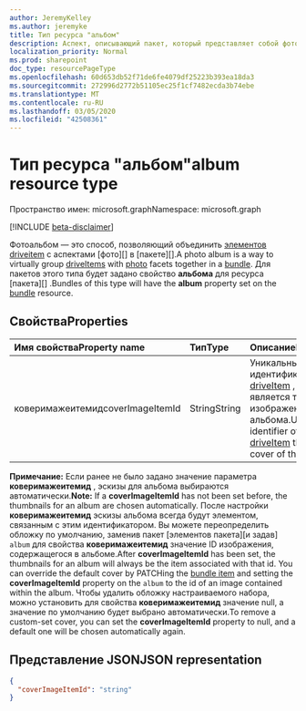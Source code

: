 ```yaml
---
author: JeremyKelley
ms.author: jeremyke
title: Тип ресурса "альбом"
description: Аспект, описывающий пакет, который представляет собой фотоальбом.
localization_priority: Normal
ms.prod: sharepoint
doc_type: resourcePageType
ms.openlocfilehash: 60d653db52f71de6fe4079df25223b393ea18da3
ms.sourcegitcommit: 272996d2772b51105ec25f1cf7482ecda3b74ebe
ms.translationtype: MT
ms.contentlocale: ru-RU
ms.lasthandoff: 03/05/2020
ms.locfileid: "42508361"
---
```

# <a name="album-resource-type"></a><span data-ttu-id="feb93-103">Тип ресурса "альбом"</span><span class="sxs-lookup"><span data-stu-id="feb93-103">album resource type</span></span>

<span data-ttu-id="feb93-104">Пространство имен: microsoft.graph</span><span class="sxs-lookup"><span data-stu-id="feb93-104">Namespace: microsoft.graph</span></span>

[!INCLUDE [beta-disclaimer](../../includes/beta-disclaimer.md)]

<span data-ttu-id="feb93-105">Фотоальбом — это способ, позволяющий объединить [элементов driveitem][driveItem] с аспектами [фото][] в [пакете][].</span><span class="sxs-lookup"><span data-stu-id="feb93-105">A photo album is a way to virtually group [driveItems][driveItem] with [photo][] facets together in a [bundle][].</span></span> <span data-ttu-id="feb93-106">Для пакетов этого типа будет задано свойство **альбома** для ресурса [пакета][] .</span><span class="sxs-lookup"><span data-stu-id="feb93-106">Bundles of this type will have the **album** property set on the [bundle][] resource.</span></span>

## <a name="properties"></a><span data-ttu-id="feb93-107">Свойства</span><span class="sxs-lookup"><span data-stu-id="feb93-107">Properties</span></span>

| <span data-ttu-id="feb93-108">Имя свойства</span><span class="sxs-lookup"><span data-stu-id="feb93-108">Property name</span></span>     | <span data-ttu-id="feb93-109">Тип</span><span class="sxs-lookup"><span data-stu-id="feb93-109">Type</span></span>   | <span data-ttu-id="feb93-110">Описание</span><span class="sxs-lookup"><span data-stu-id="feb93-110">Description</span></span>
|:------------------|:-------|:------------------------------------------------
| <span data-ttu-id="feb93-111">коверимажеитемид</span><span class="sxs-lookup"><span data-stu-id="feb93-111">coverImageItemId</span></span> | <span data-ttu-id="feb93-112">String</span><span class="sxs-lookup"><span data-stu-id="feb93-112">String</span></span> | <span data-ttu-id="feb93-113">Уникальный идентификатор [driveItem][] , который является титульным изображением альбома.</span><span class="sxs-lookup"><span data-stu-id="feb93-113">Unique identifier of the [driveItem][] that is the cover of the album.</span></span>

<span data-ttu-id="feb93-114">**Примечание:** Если ранее не было задано значение параметра **коверимажеитемид** , эскизы для альбома выбираются автоматически.</span><span class="sxs-lookup"><span data-stu-id="feb93-114">**Note:** If a **coverImageItemId** has not been set before, the thumbnails for an album are chosen automatically.</span></span>
<span data-ttu-id="feb93-115">После настройки **коверимажеитемид** эскизы альбома всегда будут элементом, связанным с этим идентификатором. Вы можете переопределить обложку по умолчанию, заменив пакет [элементов пакета][и задав] `album` для свойства **коверимажеитемид** значение ID изображения, содержащегося в альбоме.</span><span class="sxs-lookup"><span data-stu-id="feb93-115">After **coverImageItemId** has been set, the thumbnails for an album will always be the item associated with that id. You can override the default cover by PATCHing the [bundle item][bundle] and setting the **coverImageItemId** property on the `album` to the id of an image contained within the album.</span></span>
<span data-ttu-id="feb93-116">Чтобы удалить обложку настраиваемого набора, можно установить для свойства **коверимажеитемид** значение null, а значение по умолчанию будет выбрано автоматически.</span><span class="sxs-lookup"><span data-stu-id="feb93-116">To remove a custom-set cover, you can set the **coverImageItemId** property to null, and a default one will be chosen automatically again.</span></span>

## <a name="json-representation"></a><span data-ttu-id="feb93-117">Представление JSON</span><span class="sxs-lookup"><span data-stu-id="feb93-117">JSON representation</span></span>

<!-- { "blockType": "resource", "@odata.type": "microsoft.graph.album" } -->

```json
{
  "coverImageItemId": "string"
}
```

[bundle]: bundle.md
[driveItem]: driveItem.md
[photo]: photo.md
